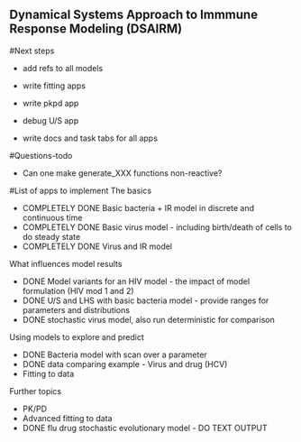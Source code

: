 ## Dynamical Systems Approach to Immmune Response Modeling (DSAIRM) 

#Next steps
* add refs to all models

* write fitting apps
* write pkpd app
* debug U/S app
* write docs and task tabs for all apps

#Questions-todo
* Can one make generate_XXX functions non-reactive?


#List of apps to implement
The basics 
* COMPLETELY DONE Basic bacteria + IR model in discrete and continuous time 
* COMPLETELY DONE Basic virus model - including birth/death of cells to do steady state
* COMPLETELY DONE Virus and IR model

What influences model results
* DONE Model variants for an HIV model - the impact of model formulation (HIV mod 1 and 2)
* DONE U/S and LHS with basic bacteria model - provide ranges for parameters and distributions
* DONE stochastic virus model, also run deterministic for comparison

Using models to explore and predict
* DONE Bacteria model with scan over a parameter
* DONE data comparing example - Virus and drug (HCV)
* Fitting to data

Further topics
* PK/PD
* Advanced fitting to data
* DONE flu drug stochastic evolutionary model - DO TEXT OUTPUT
